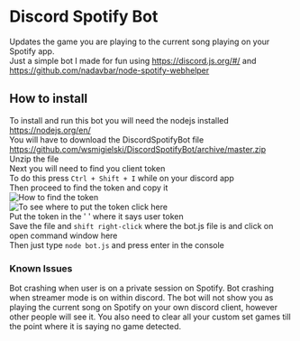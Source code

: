 # Discord Spotify Bot
Updates the game you are playing to the current song playing on your Spotify app.  
Just a simple bot I made for fun using https://discord.js.org/#/ and https://github.com/nadavbar/node-spotify-webhelper
## How to install
To install and run this bot you will need the nodejs installed https://nodejs.org/en/  
You will have to download the DiscordSpotifyBot file https://github.com/wsmigielski/DiscordSpotifyBot/archive/master.zip  
Unzip the file  
Next you will need to find you client token  
To do this press `Ctrl + Shift + I` while on your discord app  
Then proceed to find the token and copy it  
![How to find the token](https://cloud.githubusercontent.com/assets/9850907/23435366/401bf38e-fdff-11e6-872c-127119a2a3d1.png)  
![To see where to put the token click here](https://cloud.githubusercontent.com/assets/9850907/23435333/2cab26f8-fdff-11e6-91d1-c0eac5b1d25d.png)   
Put the token in the ' ' where it says user token  
Save the file and `shift right-click` where the bot.js file is and click on open command window here  
Then just type `node bot.js` and press enter in the console  

### Known Issues

Bot crashing when user is on a private session on Spotify.
Bot crashing when streamer mode is on within discord.
The bot will not show you as playing the current song on Spotify on your own discord client, however other people will see it. You also need to clear all your custom set games till the point where it is saying no game detected.
